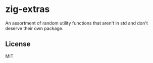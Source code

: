 # zig-extras

An assortment of random utility functions that aren't in std and don't deserve their own package.

## License
MIT
